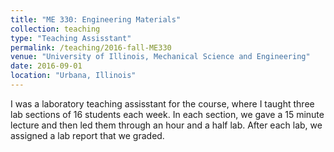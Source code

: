```yaml
---
title: "ME 330: Engineering Materials"
collection: teaching
type: "Teaching Assisstant"
permalink: /teaching/2016-fall-ME330
venue: "University of Illinois, Mechanical Science and Engineering"
date: 2016-09-01
location: "Urbana, Illinois"
---
```


I was a laboratory teaching assisstant for the course, where I taught three lab sections of 16 students each week.
In each section, we gave a 15 minute lecture and then led them through an hour and a half lab. After each lab, we assigned a lab report that we graded.
